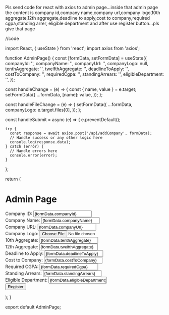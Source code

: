 Pls send code for react with axios to admin page...inside that admin page the content is company id,company name,company url,company logo,10th aggregate,12th aggregate,deadline to apply,cost to company,required cgpa,standing arrer, eligible department and after use register button...pls give that page







//code

import React, { useState } from 'react';
import axios from 'axios';

function AdminPage() {
  const [formData, setFormData] = useState({
    companyId: '',
    companyName: '',
    companyUrl: '',
    companyLogo: null,
    tenthAggregate: '',
    twelfthAggregate: '',
    deadlineToApply: '',
    costToCompany: '',
    requiredCgpa: '',
    standingArrears: '',
    eligibleDepartment: '',
  });

  const handleChange = (e) => {
    const { name, value } = e.target;
    setFormData({
      ...formData,
      [name]: value,
    });
  };

  const handleFileChange = (e) => {
    setFormData({
      ...formData,
      companyLogo: e.target.files[0],
    });
  };

  const handleSubmit = async (e) => {
    e.preventDefault();

    try {
      const response = await axios.post('/api/addCompany', formData);
      // Handle success or any other logic here
      console.log(response.data);
    } catch (error) {
      // Handle errors here
      console.error(error);
    }
  };

  return (
    <div>
      <h1>Admin Page</h1>
      <form onSubmit={handleSubmit}>
        <div>
          <label>Company ID:</label>
          <input
            type="text"
            name="companyId"
            value={formData.companyId}
            onChange={handleChange}
          />
        </div>
        <div>
          <label>Company Name:</label>
          <input
            type="text"
            name="companyName"
            value={formData.companyName}
            onChange={handleChange}
          />
        </div>
        <div>
          <label>Company URL:</label>
          <input
            type="text"
            name="companyUrl"
            value={formData.companyUrl}
            onChange={handleChange}
          />
        </div>
        <div>
          <label>Company Logo:</label>
          <input
            type="file"
            name="companyLogo"
            onChange={handleFileChange}
          />
        </div>
        <div>
          <label>10th Aggregate:</label>
          <input
            type="text"
            name="tenthAggregate"
            value={formData.tenthAggregate}
            onChange={handleChange}
          />
        </div>
        <div>
          <label>12th Aggregate:</label>
          <input
            type="text"
            name="twelfthAggregate"
            value={formData.twelfthAggregate}
            onChange={handleChange}
          />
        </div>
        <div>
          <label>Deadline to Apply:</label>
          <input
            type="text"
            name="deadlineToApply"
            value={formData.deadlineToApply}
            onChange={handleChange}
          />
        </div>
        <div>
          <label>Cost to Company:</label>
          <input
            type="text"
            name="costToCompany"
            value={formData.costToCompany}
            onChange={handleChange}
          />
        </div>
        <div>
          <label>Required CGPA:</label>
          <input
            type="text"
            name="requiredCgpa"
            value={formData.requiredCgpa}
            onChange={handleChange}
          />
        </div>
        <div>
          <label>Standing Arrears:</label>
          <input
            type="text"
            name="standingArrears"
            value={formData.standingArrears}
            onChange={handleChange}
          />
        </div>
        <div>
          <label>Eligible Department:</label>
          <input
            type="text"
            name="eligibleDepartment"
            value={formData.eligibleDepartment}
            onChange={handleChange}
          />
        </div>
        <button type="submit">Register</button>
      </form>
    </div>
  );
}

export default AdminPage;

